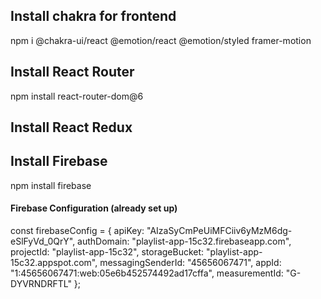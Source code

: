 ## Install chakra for frontend
npm i @chakra-ui/react @emotion/react @emotion/styled framer-motion

## Install React Router
npm install react-router-dom@6

## Install React Redux

## Install Firebase
npm install firebase

#### Firebase Configuration (already set up)
const firebaseConfig = {
  apiKey: "AIzaSyCmPeUiMFCiiv6yMzM6dg-eSlFyVd_0QrY",
  authDomain: "playlist-app-15c32.firebaseapp.com",
  projectId: "playlist-app-15c32",
  storageBucket: "playlist-app-15c32.appspot.com",
  messagingSenderId: "45656067471",
  appId: "1:45656067471:web:05e6b452574492ad17cffa",
  measurementId: "G-DYVRNDRFTL"
};
